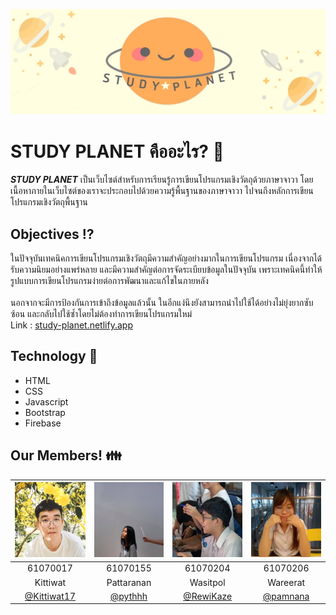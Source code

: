 ![alt text](https://github.com/RewiKaze/WebtectXOOP2019/blob/master/img/banner.jpeg "banner")
# STUDY PLANET คืออะไร? :full_moon_with_face:
**_STUDY PLANET_** เป็นเว็บไซต์สำหรับการเรียนรู้การเขียนโปรแกรมเชิงวัตถุด้วยภาษาจาวา โดยเนื้อหาภายในเว็บไซต์ของเราจะประกอบไปด้วยความรู้พื้นฐานของภาษาจาวา ไปจนถึงหลักการเขียนโปรแกรมเชิงวัตถุพื้นฐาน 

## Objectives :interrobang:
ในปัจจุบันเทคนิคการเขียนโปรแกรมเชิงวัตถุมีความสำคัญอย่างมากในการเขียนโปรแกรม เนื่องจากได้รับความนิยมอย่างแพร่หลาย และมีความสำคัญต่อการจัดระเบียบข้อมูลในปัจจุบัน เพราะเทคนิคนี้ทำให้รูปแบบการเขียนโปรแกรมง่ายต่อการพัฒนาและแก้ไขในภายหลัง 
<br><br>
นอกจากจะมีการป้องกันการเข้าถึงข้อมูลแล้วนั้น ในอีกแง่นึงยังสามารถนำไปใช้ได้อย่างไม่ยุ่งยากซับซ้อน และกลับไปใช้ซ้ำโดยไม่ต้องทำการเขียนโปรแกรมใหม่ 
<br>Link : <a href="study-planet.netlify.app">study-planet.netlify.app</a>
## Technology :wrench:
* HTML
* CSS
* Javascript
* Bootstrap
* Firebase
## Our Members! :family:
|<a href=""><img src="img/member1.jpg" width="120" height="120"></a>|<a href=""><img src="img/member2.jpg" width="120" height="120"></a>|<a href=""><img src="img/member3.jpg" width="120" height="120"></a>|<a href=""><img src="img/member4.jpg" width="120" height="120"></a>|
|:-------------:|:-------------:|:-------------:|:-------------:|
| 61070017      | 61070155      | 61070204      | 61070206      |
| Kittiwat      | Pattaranan    | Wasitpol      | Wareerat      |
| [@Kittiwat17]() | [@pythhh]() | [@RewiKaze]() | [@pamnana]()  
